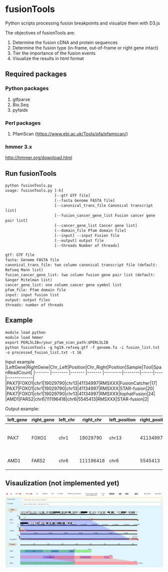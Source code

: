 # fusionTools
Python scripts processing fusion breakpoints and visualize them with D3.js

The objectives of fusionTools are:
1. Determine the fusion cDNA and protein sequences
2. Determine the fusion type (in-frame, out-of-frame or right gene intact)
3. Tier the importance of the fusion events
4. Visualize the results in html format

## Required packages

### Python packages

1. gtfparse
2. Bio.Seq
3. pyfaidx

### Perl packages
1. PfamScan (https://www.ebi.ac.uk/Tools/pfa/pfamscan/)

### hmmer 3.x

http://hmmer.org/download.html

## Run fusionTools

```
python fusionTools.py 
usage: fusionTools.py [-h] 
                      [--gtf GTF file] 
                      [--fasta Genome FASTA file]
                      [--canonical_trans_file Canonical transcript list]
                      [--fusion_cancer_gene_list Fusion cancer gene pair list]
                      [--cancer_gene_list Cancer gene list]
                      [--domain_file Pfam domain file]
                      [--input] --input Fusion file
                      [--output] output file 
                      [--threads Number of threads]
```

    gtf: GTF file
    fasta: Genome FASTA file
    canonical_trans_file: two column canonical transcript file (default: Refseq Mann list)
    fusion_cancer_gene_list: two column fusion gene pair list (default: Sanger Mitelman list)
    cancer_gene_list: one column cancer gene symbol list
    pfam_file: Pfam domain file
    input: input fusion list
    output: output files
    threads: number of threads
    
## Example
```
module load python
module load hmmer
export PERL5LIB=/your_pfam_scan_path:$PERL5LIB
python fusionTools -g hg19.refseq.gtf -f genome.fa -i fusion_list.txt -o processed_fusion_list.txt -t 16
```

Input example
|LeftGene|RightGene|Chr_Left|Position|Chr_Right|Position|Sample|Tool|SpanReadCount|
|------- |-------- |------- |------- |---------|--------|------|----|-------------|
|PAX7|FOXO1|chr1|19029790|chr13|41134997|RMSXXX|FusionCatcher|17|
|PAX7|FOXO1|chr1|19029790|chr13|41134997|RMSXXX|STAR-fusion|20|
|PAX7|FOXO1|chr1|19029790|chr13|41134997|RMSXXX|tophatFusion|24|
|AMD1|FARS2|chr6|111196418|chr6|5545413|RMSXXX|STAR-fusion|2|

Output example:

|left_gene|right_gene|left_chr|right_chr|left_position|right_position|sample_id|tools|type|tier|left_region|right_region|left_trans|right_trans|left_fusion_cancer_gene|right_fusion_cancer_gene|left_cancer_gene|right_cancer_gene|fusion_proteins|left_trans_info|right_trans_info|
|---|---|---|---|---|---|---|---|---|---|---|---|---|---|---|---|---|---|---|---|---|
|PAX7|FOXO1|chr1|19029790|chr13|41134997|RMS2074_D1C5FACXX|[{"FusionCatcher": 17}, {"STAR-fusion": 20}, {"tophatFusion": 24}]|in-frame|1.1|CDS|CDS|NM_001135254|NM_002015|Y|Y|Y|Y|{"MAALPGT...VSG*": {"domains": ...}}|...|...|
|AMD1|FARS2|chr6|111196418|chr6|5545413|RMS2074_D1C5FACXX|[{"STAR-fusion": 2}]|out-of-frame|4.3|CDS|CDS|NM_001634|NM_006567|N|N|N|N|{"MEAAHFF...}|...|...|

## Visaulization (not implemented yet)

![alt tag](fusionTools.png)
